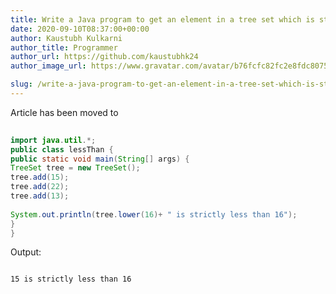 ```yaml
---
title: Write a Java program to get an element in a tree set which is strictly less than the given element
date: 2020-09-10T08:37:00+00:00
author: Kaustubh Kulkarni
author_title: Programmer
author_url: https://github.com/kaustubhk24
author_image_url: https://www.gravatar.com/avatar/b76fcfc82fc2e8fdc8075636f1735f61?s=200

slug: /write-a-java-program-to-get-an-element-in-a-tree-set-which-is-strictly-less-than-the-given-element/
---
```

Article has been moved to

```java title="lessThan.java" 
  
import java.util.*;  
public class lessThan {  
public static void main(String[] args) {  
TreeSet tree = new TreeSet();  
tree.add(15);  
tree.add(22);  
tree.add(13);  
  
System.out.println(tree.lower(16)+ " is strictly less than 16");  
}  
}  

```


Output: 


```
  
15 is strictly less than 16  

```
